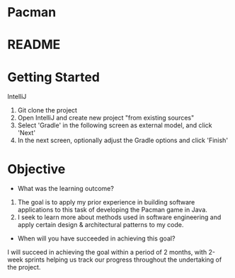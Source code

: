 # Pacman

# README

# Getting Started

IntelliJ

1. Git clone the project
2. Open IntelliJ and create new project "from existing sources"
3. Select 'Gradle' in the following screen as external model, and click 'Next'
4. In the next screen, optionally adjust the Gradle options and click 'Finish'

# Objective

- What was the learning outcome?

1. The goal is to apply my prior experience in building software applications to this task of developing the Pacman game in Java.
2. I seek to learn more about methods used in software engineering and apply certain design & architectural patterns to my code.

- When will you have succeeded in achieving this goal?

I will succeed in achieving the goal within a period of 2 months, with 2-week sprints helping us track our progress throughout the undertaking of the project.
